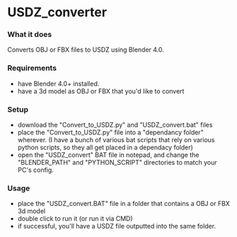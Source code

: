 # USDZ_converter
### What it does
Converts OBJ or FBX files to USDZ using Blender 4.0.

### Requirements 
- have Blender 4.0+ installed.
- have a 3d model as OBJ or FBX that you'd like to convert

### Setup
- download the "Convert_to_USDZ.py" and "USDZ_convert.bat" files
- place the "Convert_to_USDZ.py"  file into a "dependancy folder" wherever. (I have a bunch of various bat scripts that rely on various python scripts, so they all get placed in a dependacy folder)
- open the "USDZ_convert" BAT file in notepad, and change the "BLENDER_PATH" and "PYTHON_SCRIPT" directories to match your PC's config.

### Usage
- place the "USDZ_convert.BAT" file in a folder that contains a OBJ or FBX 3d model
- double click to run it (or run it via CMD)
- if successful, you'll have a USDZ file outputted into the same folder.
